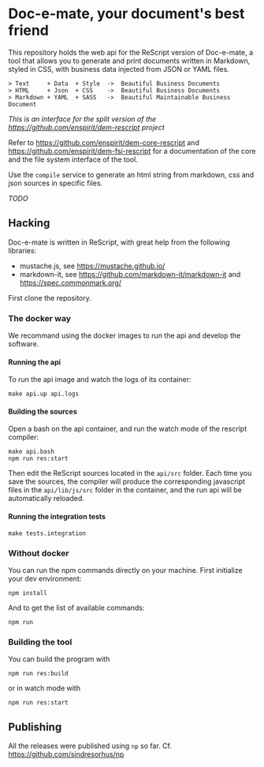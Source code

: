 # Doc-e-mate, your document's best friend

This repository holds the web api for the ReScript version
of Doc-e-mate, a tool that allows you to generate and print documents written in
Markdown, styled in CSS, with business data injected from JSON or YAML files.

```
> Text     + Data  + Style  ->  Beautiful Business Documents
> HTML     + Json  + CSS    ->  Beautiful Business Documents
> Markdown + YAML  + SASS   ->  Beautiful Maintainable Business Document
```

*This is an interface for the split version of the
https://github.com/enspirit/dem-rescript project*

Refer to https://github.com/enspirit/dem-core-rescript and
https://github.com/enspirit/dem-fsi-rescript for a documentation of
the core and the file system interface of the tool.

Use the `compile` service to generate an html string from markdown, css and
json sources in specific files.

*TODO*

## Hacking

Doc-e-mate is written in ReScript, with great help from the
following libraries:
* mustache.js, see https://mustache.github.io/
* markdown-it, see https://github.com/markdown-it/markdown-it and https://spec.commonmark.org/

First clone the repository.

### The docker way

We recommand using the docker images to run the api and develop the software.

#### Running the api

To run the api image and watch the logs of its container:

```
make api.up api.logs
```

#### Building the sources

Open a bash on the api container, and run the watch mode of the rescript
compiler:

```
make api.bash
npm run res:start
```

Then edit the ReScript sources located in the `api/src` folder. Each time you
save the sources, the compiler will produce the corresponding javascript files
in the `api/lib/js/src` folder in the container, and the run api will be
automatically reloaded.

#### Running the integration tests

```
make tests.integration
```

### Without docker

You can run the npm commands directly on your machine. First initialize your dev
environment:

```
npm install
```

And to get the list of available commands:

```
npm run
```

### Building the tool

You can build the program with

```
npm run res:build
```

or in watch mode with

```
npm run res:start
```

 ## Publishing

 All the releases were published using `np` so far. Cf.
 https://github.com/sindresorhus/np
